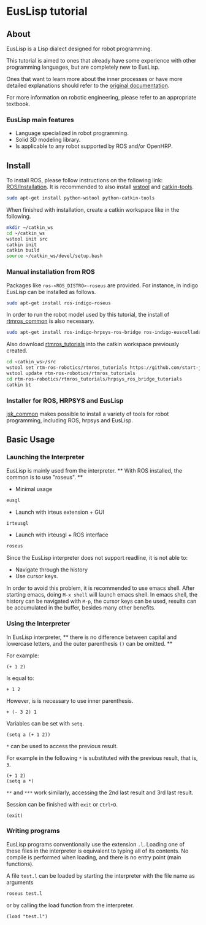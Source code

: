 # EusLisp tutorial

## About

EusLisp is a Lisp dialect designed for robot programming.

This tutorial is aimed to ones that already have some experience with other programming languages, but are completely new to EusLisp.

Ones that want to learn more about the inner processes or have more detailed explanations should refer to the [original documentation][euslisp-doc].

For more information on robotic engineering, please refer to an appropriate textbook.

[euslisp-doc]: http://euslisp-docs.readthedocs.org/en/latest/


### EusLisp main features

- Language specialized in robot programming.
- Solid 3D modeling library.
- Is applicable to any robot supported by ROS and/or OpenHRP.

## Install

To install ROS, please follow instructions on the following link: [ROS/Installation].
It is recommended to also install [wstool] and [catkin-tools].

```bash
sudo apt-get install python-wstool python-catkin-tools
```

When finished with installation, create a catkin workspace like in the following.

```bash
mkdir ~/catkin_ws
cd ~/catkin_ws
wstool init src
catkin init
catkin build
source ~/catkin_ws/devel/setup.bash
```

### Manual installation from ROS

Packages like `ros-<ROS_DISTRO>-roseus` are provided. For instance, in indigo EusLisp can be installed as follows.

```bash
sudo apt-get install ros-indigo-roseus
```

In order to run the robot model used by this tutorial, the install of [rtmros_common] is also necessary.

```bash
sudo apt-get install ros-indigo-hrpsys-ros-bridge ros-indigo-euscollada ros-indigo-pr2eus
```

Also download [rtmros_tutorials] into the catkin workspace previously created.

```bash
cd <catkin_ws>/src
wstool set rtm-ros-robotics/rtmros_tutorials https://github.com/start-jsk/rtmros_tutorials.git --git
wstool update rtm-ros-robotics/rtmros_tutorials
cd rtm-ros-robotics/rtmros_tutorials/hrpsys_ros_bridge_tutorials
catkin bt
```
[ROS/Installation]: http://wiki.ros.org/ROS/Installation
[wstool]: http://wiki.ros.org/wstool
[catkin-tools]: https://catkin-tools.readthedocs.org/en/latest/
[rtmros_common]: http://wiki.ros.org/rtmros_common/Tutorials/WorkingWithEusLisp
[rtmros_tutorials]: https://github.com/start-jsk/rtmros_tutorials


### Installer for ROS, HRPSYS and EusLisp

[jsk_common] makes possible to install a variety of tools for robot programming, including ROS, hrpsys and EusLisp.

[jsk_common]: https://github.com/jsk-ros-pkg/jsk_common


## Basic Usage

### Launching the Interpreter

EusLisp is mainly used from the interpreter.
** With ROS installed, the common is to use "roseus". **

- Minimal usage

```bash
eusgl
```

- Launch with irteus extension + GUI

```bash
irteusgl
```

- Launch with irteusgl + ROS interface

```bash
roseus
```

Since the EusLisp interpreter does not support readline, it is not able to:

- Navigate through the history
- Use cursor keys.

In order to avoid this problem, it is recommended to use emacs shell.
After starting emacs, doing `M-x shell` will launch emacs shell.
In emacs shell, the history can be navigated with `M-p`, the cursor keys can be used, results can be accumulated in the buffer, besides many other benefits.


### Using the Interpreter

In EusLisp interpreter,
** there is no difference between capital and lowercase letters, and the outer parenthesis `()` can be omitted. **

For example:

```
(+ 1 2)
```

Is equal to:

```
+ 1 2
```

However, is is necessary to use inner parenthesis.

```
+ (- 3 2) 1
```

Variables can be set with `setq`.

```
(setq a (+ 1 2))
```

`*` can be used to access the previous result.

For example in the following `*` is substituted with the previous result, that is, `3`.

```
(+ 1 2)
(setq a *)
```

`**` and `***` work similarly, accessing the 2nd last result and 3rd last result.


Session can be finished with `exit` or `Ctrl+D`.

```
(exit)
```


### Writing programs

EusLisp programs conventionally use the extension `.l`.
Loading one of these files in the interpreter is equivalent to typing all of its contents. No compile is performed when loading, and there is no entry point (main functions).

A file `test.l` can be loaded by starting the interpreter with the file name as arguments

```bash
roseus test.l
```

or by calling the load function from the interpreter.

```
(load "test.l")
```
